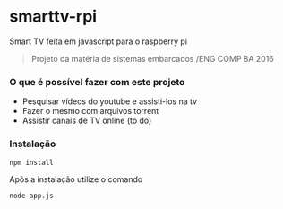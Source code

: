 # smarttv-rpi
Smart TV feita em javascript para o raspberry pi
> Projeto da matéria de sistemas embarcados /ENG COMP 8A 2016

### O que é possível fazer com este projeto
* Pesquisar vídeos do youtube e assisti-los na tv
* Fazer o mesmo com arquivos torrent
* Assistir canais de TV online (to do)


### Instalação

```sh
npm install
```

Após a instalação utilize o comando

```sh
node app.js
```
